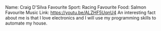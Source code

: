 Name: Craig D'Silva
Favourite Sport: Racing
Favourite Food: Salmon
Favourite Music Link: https://youtu.be/ALZHF5UqnU4
An interesting fact about me is that I love electronics and I will use my programming skills to automate my house.
